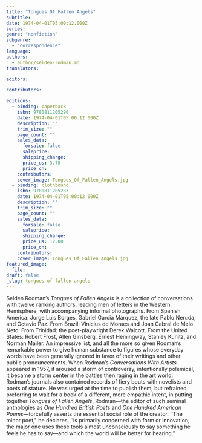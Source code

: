 ```yaml
---
title: "Tongues Of Fallen Angels"
subtitle:
date: 1974-04-01T05:00:12.000Z
series:
genre: "nonfiction"
subgenre:
  - "correspondence"
language:
authors:
  - author/selden-rodman.md
translators:

editors:

contributors:

editions:
  - binding: paperback
    isbn: 9780811205290
    date: 1974-04-01T05:00:12.000Z
    description: ""
    trim_size: ""
    page_count: ""
    sales_data:
      forsale: false
      saleprice:
      shipping_charge:
      price_us: 3.75
      price_cn:
    contributors:
    cover_image: Tongues_Of_Fallen_Angels.jpg
  - binding: clothbound
    isbn: 9780811205283
    date: 1974-04-01T05:00:12.000Z
    description: ""
    trim_size: ""
    page_count: ""
    sales_data:
      forsale: false
      saleprice:
      shipping_charge:
      price_us: 12.00
      price_cn:
    contributors:
    cover_image: Tongues_Of_Fallen_Angels.jpg
featured_image:
  file:
draft: false
_slug: tongues-of-fallen-angels
---
```


Selden Rodman’s _Tongues of Fallen Angels_ is a collection of conversations with twelve ranking authors, leading men of letters in the Western Hemisphere, with accompanying informal photographs. From Spanish America: Jorge Luis Borges, Gabriel Garcia Márquez, the late Pablo Neruda, and Octavio Paz. From Brazil: Vinicius de Moraes and Joan Cabral de Melo Neto. From Trinidad: the poet-playwright Derek Walcott. From the United States: Robert Frost, Allen Ginsberg. Ernest Hemingway, Stanley Kunitz, and Norman Mailer. An impressive list, and all the more so given Rodman’s remarkable power to give human substance to figures whose everyday words have been generally ignored in favor of their writings and other public pronouncements. When Rodman’s _Conversations With Artists_ appeared in 1957, it aroused a storm of controversy, intentionally polemical, it became a storm center in the battles then raging in the art world. Rodman’s journals also contained records of fiery bouts with novelists and poets of stature. He was urged at the time to publish them, but refrained, preferring to wait for a book of a different, more empathic intent, in putting together _Tongues of Fallen Angels_, Rodman––the editor of such seminal anthologies as _One Hundred British Poets_ and _One Hundred American Poems_––forcefully asserts the essential social role of the creator. ’’The minor poet," he declares, ’’is primarily concerned with form or innovation; the major one uses these tools almost unconsciously to say something he feels he has to say––and which the world will be better for hearing."

